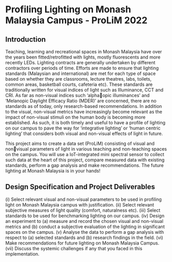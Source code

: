 # Profiling Lighting on Monash Malaysia Campus - ProLiM 2022
## Introduction 
Teaching, learning and recreational spaces in Monash Malaysia have over the years been fitted/retrofitted with lights, mostly fluorescents and more recently LEDs. Lighting contracts are generally undertaken by different contractors over periods of time. Efforts are made to ensure that lighting standards (Malaysian and international) are met for each type of space based on whether they are classrooms, lecture theatres, labs, toilets, common areas, basketball courts, cafeteria etc). These standards are traditionally written for visual indices of light such as Illuminance, CCT and CRI. As far as non-visual indices such ‘alphaopic illuminances’ and ‘Melanopic Daylight Efficacy Ratio (MDER)’ are concerned, there are no standards as of today, only research-based recommendations. In addition to the visual, non-visual metrics have increasingly become relevant as the impact of non-visual stimuli on the human body is becoming more established. As such, it is both timely and useful to have a profile of lighting on our campus to pave the way for ‘integrative lighting’ or ‘human centric lighting’ that considers both visual and non-visual effects of light in future. 

This project aims to create a data set (ProLiM) consisting of visual and nonvisual parameters of light in various teaching and non-teaching spaces on the 
campus. You will use a IoT-integrated mini spectral sensor to collect such data at the heart of this project, compare measured data with existing standards,
perform a gap analysis and make recommendations. The future lighting at Monash Malaysia is in your hands!

## Design Specification and Project Deliverables
(i) Select relevant visual and non-visual parameters to be used in profiling light on Monash Malaysia campus with justification.
(ii) Select relevant subjective measures of light quality (comfort, naturalness etc).
(iii) Select standards to be used for benchmarking lighting on our campus.
(iv) Design an experiment to (a) measure and record the chosen visual and non-visual metrics and (b) conduct a subjective evaluation of the lighting in significant spaces on the campus.
(v) Analyse the data to perform a gap analysis with respect to (a) selected standards and (b) research findings in the field.
(vi) Make recommendations for future lighting on Monash Malaysia Campus.
(vii) Discuss the systemic challenges if any that you faced in this implementation.
